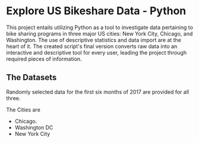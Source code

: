 # Explore US Bikeshare Data - Python
This project entails utilizing Python as a tool to investigate data pertaining to bike sharing programs in three major US cities: New York City, Chicago, and Washington. The use of descriptive statistics and data import are at the heart of it. The created script's final version converts raw data into an interactive and descriptive tool for every user, leading the project through required pieces of information.

## The Datasets

Randomly selected data for the first six months of 2017 are provided for all three.


The Cities are

* Chicago.
* Washington DC
* New York City
 
